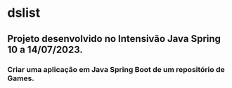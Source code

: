# dslist

## Projeto desenvolvido no Intensivão Java Spring 10 a 14/07/2023.

### Criar uma aplicação em Java Spring Boot de um repositório de Games.
